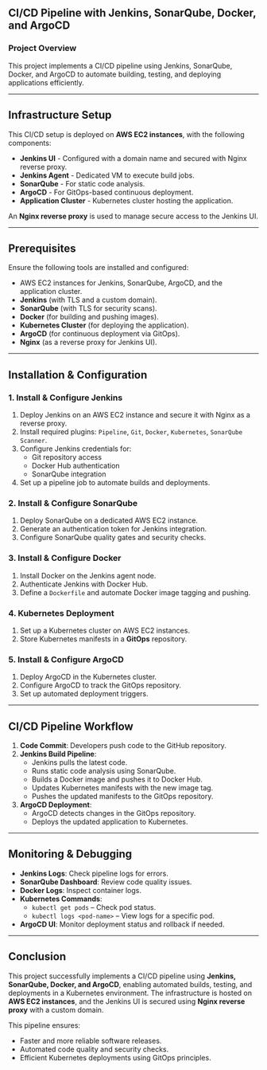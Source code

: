 ## CI/CD Pipeline with Jenkins, SonarQube, Docker, and ArgoCD

### Project Overview
This project implements a CI/CD pipeline using Jenkins, SonarQube, Docker, and ArgoCD to automate building, testing, and deploying applications efficiently.

---

## Infrastructure Setup
This CI/CD setup is deployed on **AWS EC2 instances**, with the following components:
- **Jenkins UI** - Configured with a domain name and secured with Nginx reverse proxy.
- **Jenkins Agent** - Dedicated VM to execute build jobs.
- **SonarQube** - For static code analysis.
- **ArgoCD** - For GitOps-based continuous deployment.
- **Application Cluster** - Kubernetes cluster hosting the application.

An **Nginx reverse proxy** is used to manage secure access to the Jenkins UI.

---

## Prerequisites
Ensure the following tools are installed and configured:
- AWS EC2 instances for Jenkins, SonarQube, ArgoCD, and the application cluster.
- **Jenkins** (with TLS and a custom domain).
- **SonarQube** (with TLS for security scans).
- **Docker** (for building and pushing images).
- **Kubernetes Cluster** (for deploying the application).
- **ArgoCD** (for continuous deployment via GitOps).
- **Nginx** (as a reverse proxy for Jenkins UI).

---

## Installation & Configuration

### 1. Install & Configure Jenkins
1. Deploy Jenkins on an AWS EC2 instance and secure it with Nginx as a reverse proxy.
2. Install required plugins: `Pipeline`, `Git`, `Docker`, `Kubernetes`, `SonarQube Scanner`.
3. Configure Jenkins credentials for:
   - Git repository access
   - Docker Hub authentication
   - SonarQube integration
4. Set up a pipeline job to automate builds and deployments.

### 2. Install & Configure SonarQube
1. Deploy SonarQube on a dedicated AWS EC2 instance.
2. Generate an authentication token for Jenkins integration.
3. Configure SonarQube quality gates and security checks.

### 3. Install & Configure Docker
1. Install Docker on the Jenkins agent node.
2. Authenticate Jenkins with Docker Hub.
3. Define a `Dockerfile` and automate Docker image tagging and pushing.

### 4. Kubernetes Deployment
1. Set up a Kubernetes cluster on AWS EC2 instances.
2. Store Kubernetes manifests in a **GitOps** repository.

### 5. Install & Configure ArgoCD
1. Deploy ArgoCD in the Kubernetes cluster.
2. Configure ArgoCD to track the GitOps repository.
3. Set up automated deployment triggers.

---

## CI/CD Pipeline Workflow

1. **Code Commit**: Developers push code to the GitHub repository.
2. **Jenkins Build Pipeline**:
   - Jenkins pulls the latest code.
   - Runs static code analysis using SonarQube.
   - Builds a Docker image and pushes it to Docker Hub.
   - Updates Kubernetes manifests with the new image tag.
   - Pushes the updated manifests to the GitOps repository.
3. **ArgoCD Deployment**:
   - ArgoCD detects changes in the GitOps repository.
   - Deploys the updated application to Kubernetes.

---

## Monitoring & Debugging
- **Jenkins Logs**: Check pipeline logs for errors.
- **SonarQube Dashboard**: Review code quality issues.
- **Docker Logs**: Inspect container logs.
- **Kubernetes Commands**:
  - `kubectl get pods` – Check pod status.
  - `kubectl logs <pod-name>` – View logs for a specific pod.
- **ArgoCD UI**: Monitor deployment status and rollback if needed.

---

## Conclusion
This project successfully implements a CI/CD pipeline using **Jenkins, SonarQube, Docker, and ArgoCD**, enabling automated builds, testing, and deployments in a Kubernetes environment. The infrastructure is hosted on **AWS EC2 instances**, and the Jenkins UI is secured using **Nginx reverse proxy** with a custom domain.

This pipeline ensures:
- Faster and more reliable software releases.
- Automated code quality and security checks.
- Efficient Kubernetes deployments using GitOps principles.
